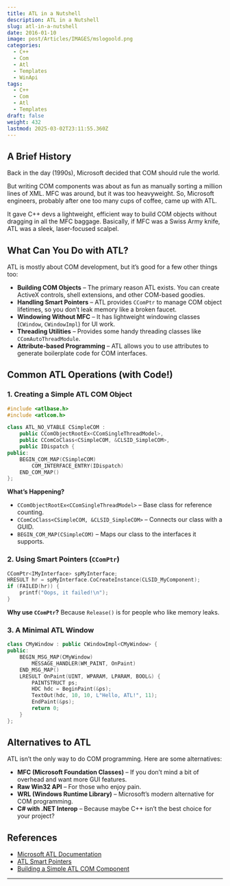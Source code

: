 ```yaml
---
title: ATL in a Nutshell
description: ATL in a Nutshell
slug: atl-in-a-nutshell
date: 2016-01-10
image: post/Articles/IMAGES/mslogoold.png
categories:
  - C++
  - Com
  - Atl
  - Templates
  - WinApi
tags:
  - C++
  - Com
  - Atl
  - Templates
draft: false
weight: 432
lastmod: 2025-03-02T23:11:55.360Z
---
```

<!-- 
# ATL in a Nutshell

ATL (Active Template Library) is like that ultra-efficient, slightly nerdy cousin of MFC (Microsoft Foundation Classes). It’s all about making COM (Component Object Model) programming in C++ a breeze—or at least less of a nightmare. -->

## A Brief History

Back in the day (1990s), Microsoft decided that COM should rule the world.

But writing COM components was about as fun as manually sorting a million lines of XML. MFC was around, but it was too heavyweight. So, Microsoft engineers, probably after one too many cups of coffee, came up with ATL.

It gave C++ devs a lightweight, efficient way to build COM objects without dragging in all the MFC baggage. Basically, if MFC was a Swiss Army knife, ATL was a sleek, laser-focused scalpel.

## What Can You Do with ATL?

ATL is mostly about COM development, but it’s good for a few other things too:

* **Building COM Objects** – The primary reason ATL exists. You can create ActiveX controls, shell extensions, and other COM-based goodies.
* **Handling Smart Pointers** – ATL provides `CComPtr` to manage COM object lifetimes, so you don’t leak memory like a broken faucet.
* **Windowing Without MFC** – It has lightweight windowing classes (`CWindow`, `CWindowImpl`) for UI work.
* **Threading Utilities** – Provides some handy threading classes like `CComAutoThreadModule`.
* **Attribute-based Programming** – ATL allows you to use attributes to generate boilerplate code for COM interfaces.

## Common ATL Operations (with Code!)

### 1. Creating a Simple ATL COM Object

```cpp
#include <atlbase.h>
#include <atlcom.h>

class ATL_NO_VTABLE CSimpleCOM :
    public CComObjectRootEx<CComSingleThreadModel>,
    public CComCoClass<CSimpleCOM, &CLSID_SimpleCOM>,
    public IDispatch {
public:
    BEGIN_COM_MAP(CSimpleCOM)
        COM_INTERFACE_ENTRY(IDispatch)
    END_COM_MAP()
};
```

**What’s Happening?**

* `CComObjectRootEx<CComSingleThreadModel>` – Base class for reference counting.
* `CComCoClass<CSimpleCOM, &CLSID_SimpleCOM>` – Connects our class with a GUID.
* `BEGIN_COM_MAP(CSimpleCOM)` – Maps our class to the interfaces it supports.

### 2. Using Smart Pointers (`CComPtr`)

```cpp
CComPtr<IMyInterface> spMyInterface;
HRESULT hr = spMyInterface.CoCreateInstance(CLSID_MyComponent);
if (FAILED(hr)) {
    printf("Oops, it failed!\n");
}
```

**Why use `CComPtr`?** Because `Release()` is for people who like memory leaks.

### 3. A Minimal ATL Window

```cpp
class CMyWindow : public CWindowImpl<CMyWindow> {
public:
    BEGIN_MSG_MAP(CMyWindow)
        MESSAGE_HANDLER(WM_PAINT, OnPaint)
    END_MSG_MAP()
    LRESULT OnPaint(UINT, WPARAM, LPARAM, BOOL&) {
        PAINTSTRUCT ps;
        HDC hdc = BeginPaint(&ps);
        TextOut(hdc, 10, 10, L"Hello, ATL!", 11);
        EndPaint(&ps);
        return 0;
    }
};
```

## Alternatives to ATL

ATL isn’t the only way to do COM programming. Here are some alternatives:

* **MFC (Microsoft Foundation Classes)** – If you don’t mind a bit of overhead and want more GUI features.
* **Raw Win32 API** – For those who enjoy pain.
* **WRL (Windows Runtime Library)** – Microsoft’s modern alternative for COM programming.
* **C# with .NET Interop** – Because maybe C++ isn’t the best choice for your project?

<!-- 
## Key Ideas

| Concept | Summary |
|---------|---------|
| ATL | Lightweight C++ library for COM development |
| COM | Component Object Model, a way to create reusable components |
| Smart Pointers | `CComPtr` helps manage COM object lifetimes |
| Windowing | `CWindowImpl` provides a way to create UI without MFC |
| Alternatives | MFC, Win32 API, WRL, or just using C# | -->

## References

* [Microsoft ATL Documentation](https://learn.microsoft.com/en-us/cpp/atl/active-template-library-atl)
* [ATL Smart Pointers](https://learn.microsoft.com/en-us/cpp/atl/reference/ccomptr-class)
* [Building a Simple ATL COM Component](https://learn.microsoft.com/en-us/cpp/atl/creating-a-simple-atl-project)

***
